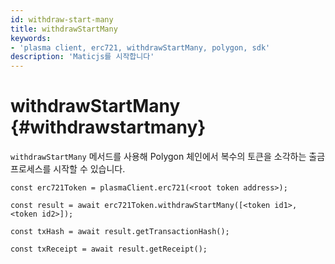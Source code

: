 ```yaml
---
id: withdraw-start-many
title: withdrawStartMany
keywords:
- 'plasma client, erc721, withdrawStartMany, polygon, sdk'
description: 'Maticjs를 시작합니다'
---
```


# withdrawStartMany {#withdrawstartmany}

`withdrawStartMany` 메서드를 사용해 Polygon 체인에서 복수의 토큰을 소각하는 출금 프로세스를 시작할 수 있습니다.

```
const erc721Token = plasmaClient.erc721(<root token address>);

const result = await erc721Token.withdrawStartMany([<token id1>, <token id2>]);

const txHash = await result.getTransactionHash();

const txReceipt = await result.getReceipt();

```
